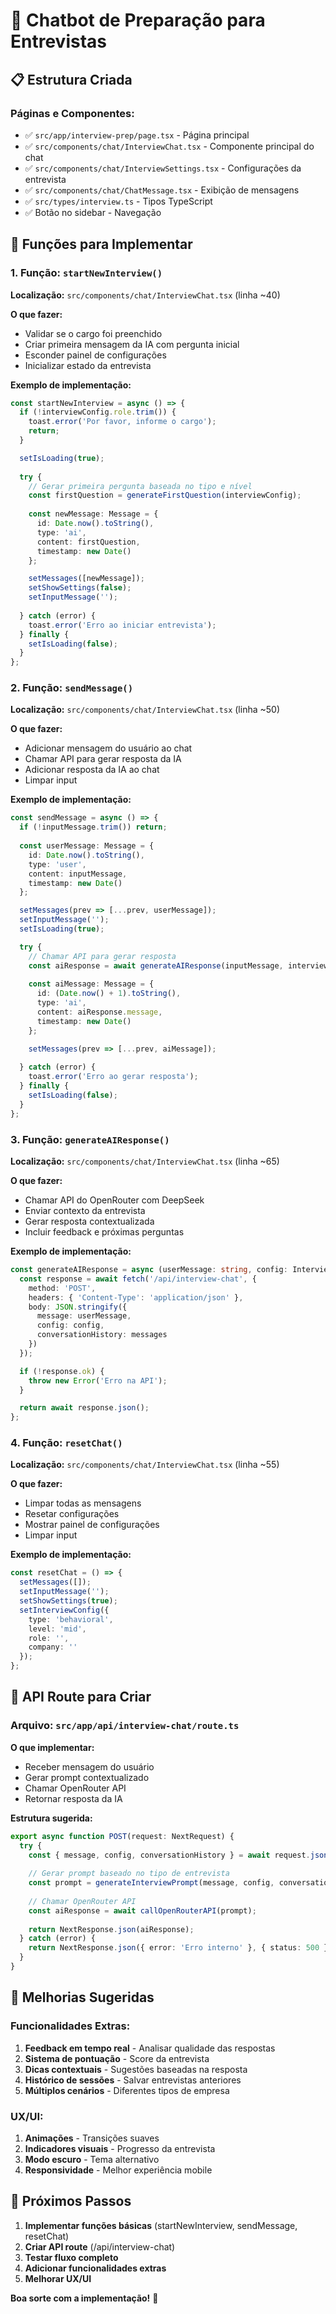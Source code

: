 # 🤖 Chatbot de Preparação para Entrevistas

## 📋 Estrutura Criada

### **Páginas e Componentes:**
- ✅ `src/app/interview-prep/page.tsx` - Página principal
- ✅ `src/components/chat/InterviewChat.tsx` - Componente principal do chat
- ✅ `src/components/chat/InterviewSettings.tsx` - Configurações da entrevista
- ✅ `src/components/chat/ChatMessage.tsx` - Exibição de mensagens
- ✅ `src/types/interview.ts` - Tipos TypeScript
- ✅ Botão no sidebar - Navegação

## 🎯 Funções para Implementar

### **1. Função: `startNewInterview()`**
**Localização:** `src/components/chat/InterviewChat.tsx` (linha ~40)

**O que fazer:**
- Validar se o cargo foi preenchido
- Criar primeira mensagem da IA com pergunta inicial
- Esconder painel de configurações
- Inicializar estado da entrevista

**Exemplo de implementação:**
```typescript
const startNewInterview = async () => {
  if (!interviewConfig.role.trim()) {
    toast.error('Por favor, informe o cargo');
    return;
  }

  setIsLoading(true);
  
  try {
    // Gerar primeira pergunta baseada no tipo e nível
    const firstQuestion = generateFirstQuestion(interviewConfig);
    
    const newMessage: Message = {
      id: Date.now().toString(),
      type: 'ai',
      content: firstQuestion,
      timestamp: new Date()
    };

    setMessages([newMessage]);
    setShowSettings(false);
    setInputMessage('');
    
  } catch (error) {
    toast.error('Erro ao iniciar entrevista');
  } finally {
    setIsLoading(false);
  }
};
```

### **2. Função: `sendMessage()`**
**Localização:** `src/components/chat/InterviewChat.tsx` (linha ~50)

**O que fazer:**
- Adicionar mensagem do usuário ao chat
- Chamar API para gerar resposta da IA
- Adicionar resposta da IA ao chat
- Limpar input

**Exemplo de implementação:**
```typescript
const sendMessage = async () => {
  if (!inputMessage.trim()) return;
  
  const userMessage: Message = {
    id: Date.now().toString(),
    type: 'user',
    content: inputMessage,
    timestamp: new Date()
  };

  setMessages(prev => [...prev, userMessage]);
  setInputMessage('');
  setIsLoading(true);

  try {
    // Chamar API para gerar resposta
    const aiResponse = await generateAIResponse(inputMessage, interviewConfig);
    
    const aiMessage: Message = {
      id: (Date.now() + 1).toString(),
      type: 'ai',
      content: aiResponse.message,
      timestamp: new Date()
    };

    setMessages(prev => [...prev, aiMessage]);
    
  } catch (error) {
    toast.error('Erro ao gerar resposta');
  } finally {
    setIsLoading(false);
  }
};
```

### **3. Função: `generateAIResponse()`**
**Localização:** `src/components/chat/InterviewChat.tsx` (linha ~65)

**O que fazer:**
- Chamar API do OpenRouter com DeepSeek
- Enviar contexto da entrevista
- Gerar resposta contextualizada
- Incluir feedback e próximas perguntas

**Exemplo de implementação:**
```typescript
const generateAIResponse = async (userMessage: string, config: InterviewConfig) => {
  const response = await fetch('/api/interview-chat', {
    method: 'POST',
    headers: { 'Content-Type': 'application/json' },
    body: JSON.stringify({
      message: userMessage,
      config: config,
      conversationHistory: messages
    })
  });

  if (!response.ok) {
    throw new Error('Erro na API');
  }

  return await response.json();
};
```

### **4. Função: `resetChat()`**
**Localização:** `src/components/chat/InterviewChat.tsx` (linha ~55)

**O que fazer:**
- Limpar todas as mensagens
- Resetar configurações
- Mostrar painel de configurações
- Limpar input

**Exemplo de implementação:**
```typescript
const resetChat = () => {
  setMessages([]);
  setInputMessage('');
  setShowSettings(true);
  setInterviewConfig({
    type: 'behavioral',
    level: 'mid',
    role: '',
    company: ''
  });
};
```

## 🔧 API Route para Criar

### **Arquivo:** `src/app/api/interview-chat/route.ts`

**O que implementar:**
- Receber mensagem do usuário
- Gerar prompt contextualizado
- Chamar OpenRouter API
- Retornar resposta da IA

**Estrutura sugerida:**
```typescript
export async function POST(request: NextRequest) {
  try {
    const { message, config, conversationHistory } = await request.json();
    
    // Gerar prompt baseado no tipo de entrevista
    const prompt = generateInterviewPrompt(message, config, conversationHistory);
    
    // Chamar OpenRouter API
    const aiResponse = await callOpenRouterAPI(prompt);
    
    return NextResponse.json(aiResponse);
  } catch (error) {
    return NextResponse.json({ error: 'Erro interno' }, { status: 500 });
  }
}
```

## 🎨 Melhorias Sugeridas

### **Funcionalidades Extras:**
1. **Feedback em tempo real** - Analisar qualidade das respostas
2. **Sistema de pontuação** - Score da entrevista
3. **Dicas contextuais** - Sugestões baseadas na resposta
4. **Histórico de sessões** - Salvar entrevistas anteriores
5. **Múltiplos cenários** - Diferentes tipos de empresa

### **UX/UI:**
1. **Animações** - Transições suaves
2. **Indicadores visuais** - Progresso da entrevista
3. **Modo escuro** - Tema alternativo
4. **Responsividade** - Melhor experiência mobile

## 🚀 Próximos Passos

1. **Implementar funções básicas** (startNewInterview, sendMessage, resetChat)
2. **Criar API route** (/api/interview-chat)
3. **Testar fluxo completo**
4. **Adicionar funcionalidades extras**
5. **Melhorar UX/UI**

**Boa sorte com a implementação!** 🎯 